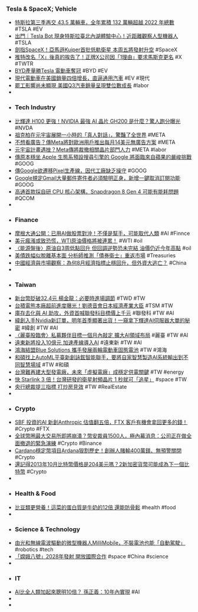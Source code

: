 ### Tesla & SpaceX; Vehicle
- [特斯拉第三季再交 43.5 萬輛車，全年累積 132 萬輛超越 2022 年總數](https://technews.tw/2023/10/03/tesla-2023q3-production-delievery/) #TSLA #EV
- [出門｜Tesla Bot 現身特斯拉臺北內湖體驗中心！近距離觀察人型機器人](https://agirls.aotter.net/post/62699) #TSLA
- [劍指SpaceX！亞馬遜Kuiper首批低軌衛星 本周五將發射升空](https://m.cnyes.com/news/id/5338866) #SpaceX
- [推特改名「X」後真的挨告了！正牌X公司因「1理由」要求馬斯克更名](https://tech.udn.com/tech/story/123153/7482832) #X #TWTR
- [BYD產量勝Tesla 電動車奪冠](https://tw.stock.yahoo.com/news/byd產量勝tesla-電動車奪冠-201000141.html) #BYD #EV
- [現代電動車在美國銷量四倍增長，直逼通用汽車](https://technews.tw/2023/10/04/hyundai-ev-growth/) #EV #現代
- [罷工影響尚未顯現 美國Q3汽車銷量呈現雙位數成長](https://news.cnyes.com/news/id/5338861) #labor
-
- ### Tech Industry
- [比輝達 H100 更強！NVIDIA 最強 AI 晶片 GH200 是什麼？驚人跑分曝光](https://technews.tw/2023/10/04/leading-mlperf-inference-v3-1-results-with-nvidia-gh200-grace-hopper-superchip-debut/) #NVDA
- [祖克柏在元宇宙展開一小時的「真人對話」，驚豔了全世界](https://www.blocktempo.com/zukerberg-one-hour-live-conversation-in-the-metaverse/) #META
- [不想看廣告？傳Meta將對歐洲用戶推出每月14美元無廣告方案](https://news.cnyes.com/news/id/5338779) #META
- [元宇宙計畫遇挫？Meta傳將裁撤相關晶片部門人力](https://news.cnyes.com/news/id/5338855) #META #labor
- [傳原本穩坐 Apple 生態系預設搜尋引擎的 Google 將面臨來自蘋果的嚴峻挑戰](https://www.kocpc.com.tw/archives/513710) #GOOG
- [傳Google欲遷移Pixel生產線，因代工廠缺乏操守](https://www.4gamers.com.tw/news/detail/60056/google-might--switching-the-manufacturer-line-because-of-the-leaking-of-pixel) #GOOG
- [Google規定Gmail大量郵件寄件者必須驗明正身，新增一鍵取消訂閱功能](https://www.ithome.com.tw/news/159120) #GOOG
- [高通首款採自研 CPU 核心架構，Snapdragon 8 Gen 4 可能有能耗問題](https://technews.tw/2023/10/04/snapdragon-8-gen-4-may-have-power-consumption-issues/) #QCOM
-
- ### Finance
- [摩根大通公開：已用AI做股票對沖！不僅是幫手，可能取代人類](https://www.blocktempo.com/jpmorgan-ai-is-bound-to-replace-humans-and-it-is-currently-being-used-for-stock-hedging/) #AI #Finnce
- [美元瘋漲或致恐慌，WTI原油價格將被連累！](https://www.dailyfxasia.com/cn/cmarkets/20231003-25482.html) #WTI #oil
- [〈能源盤後〉原油自3周低點回升 但回調逆勢恐未完結 油價仍近今年高點](https://news.cnyes.com/news/id/5338773) #oil
- [美債跌幅似脫離基本面 分析師推測「債券衛士」重返市場](https://news.cnyes.com/news/id/5338545) #Treasuries
- [中國經濟與市場觀察：為何8月經濟指標止穩回升，但外資大逃亡？](https://m.cnyes.com/news/id/5339417) #China
-
- ### Taiwan
- [新台幣貶破32.4元 楊金龍：必要時進場調節](https://tw.news.yahoo.com/新台幣貶破324元-楊金龍：必要時進場調節-035917423.html) #TWD #TW
- [台積電熊本廠超前進度曝光！劉德音會日本經濟產業大臣](https://www.ctee.com.tw/news/20231003701827-430501) #TSM #TW
- [庫存去化與 AI 助攻，外資首喊聯發科目標價上千元](https://technews.tw/2023/10/03/foreign-investors-see-mediateks-target-price-rising-to-nt1000/) #聯發科 #TW #AI
- [緯創入手Nvidia新訂單，明年首季顯著出貨！一窺拿下輝達AI伺服器大單的秘密](https://www.bnext.com.tw/article/76027/wistron-ai-server) #緯創 #TW #AI
- [〈麗臺股臨會〉私募夥伴目標一個月內敲定 擴大AI領域布局](https://news.cnyes.com/news/id/5339211) #麗臺 #TW #AI
- [遠東新將投入10億元 加速產線導入AI](https://www.ctee.com.tw/news/20231004701505-430503) #遠東新 #TW #AI
- [鴻海結盟Blue Solutions 攜手發展兩輪電動車固態電池](https://news.cnyes.com/news/id/5338617) #TW #鴻海
- [和碩找上AutoML平臺新創詠鋐智能聯手，要將自家智慧製造AI系統輸出到不同智慧場域](https://www.ithome.com.tw/news/159109) #TW #和碩
- [台灣難再建大型發電廠，未來「虛擬電廠」成穩定供電關鍵](https://technews.tw/2023/10/04/itri-tpp/) #TW #energy
- [快 Starlink 3 倍！台灣研發的衛星射頻晶片 1 秒就可「追星」](https://www.inside.com.tw/article/32967-satellite-antenna-chip-developed-in-taiwan) #space #TW
- [央行總裁提三指標 打炒房見效](https://tw.news.yahoo.com/央行總裁提三指標-打炒房見效-222625026.html) #TW #RealEstate
-
- ### Crypto
- [SBF 投資的AI 新創Anthropic 估值翻五倍，FTX 客戶有機會拿回更多的錢！](https://abmedia.io/anthropic-valuation-grows-more-than-5-times-that-makes-ftx-customers-more-money-to-claim) #Crypto #FTX
- [全球幣圈最大交易所即將崩潰？幣安裁員1500人，極內幕消息：公司正在做全面撤退的緊急演練](https://www.storm.mg/lifestyle/4877988) #Crypto #Binance
- [Cardano穩定幣項目Ardana狠割歷史！創辦人賭輸400萬鎂、無預警關閉](https://www.blocktempo.com/cardano-stablecoin-project-ardana-gambled-away-investors-money/) #Crypto
- [還記得2013年10月比特幣價格是204美元嗎？2新加密貨幣可能成為下一個比特幣](https://news.cnyes.com/news/id/5338887) #Crypto
-
- ### Health & Food
- [比豆類更營養！這菜的蛋白質是牛奶的12倍 還能防骨鬆](https://www.chinatimes.com/realtimenews/20231004003325-260418) #health #food
-
- ### Science & Technology
- [由光和無線電波驅動的微型機器人MilliMobile，不裝電池也能「自動駕駛」](https://www.techbang.com/posts/110028-millimobile-microrobot-light-radio-waves) #robotics #tech
- [「嫦娥八號」2028年發射 開放國際合作](https://udn.com/news/story/7332/7482104) #space #China #science
-
- ### IT
- [AI比全人類加起來聰明10倍？ 孫正義：10年內實現](https://tw.stock.yahoo.com/news/國際產業-ai比全人類加起來聰明10倍-孫正義-10年內實現-044525094.html) #AI
-
-